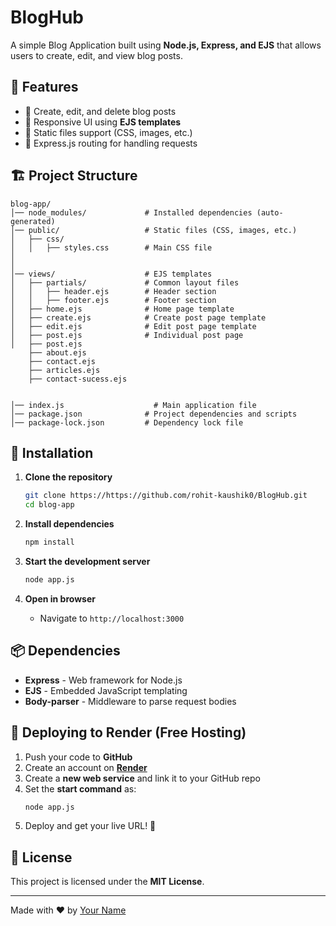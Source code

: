 # BlogHub


A simple Blog Application built using **Node.js, Express, and EJS** that allows users to create, edit, and view blog posts.

## 🚀 Features

- 📝 Create, edit, and delete blog posts
- 🎨 Responsive UI using **EJS templates**
- 📂 Static files support (CSS, images, etc.)
- 🔄 Express.js routing for handling requests



## 🏗️ Project Structure

```
blog-app/
│── node_modules/             # Installed dependencies (auto-generated)
│── public/                   # Static files (CSS, images, etc.)
│   ├── css/
│   │   ├── styles.css        # Main CSS file
│   
│
│── views/                    # EJS templates
│   ├── partials/             # Common layout files
│   │   ├── header.ejs        # Header section
│   │   ├── footer.ejs        # Footer section
│   ├── home.ejs              # Home page template
│   ├── create.ejs            # Create post page template
│   ├── edit.ejs              # Edit post page template
│   ├── post.ejs              # Individual post page
│   ├── post.ejs
    ├── about.ejs
    ├── contact.ejs
    ├── articles.ejs
    ├── contact-sucess.ejs   
 

│── index.js                    # Main application file
│── package.json              # Project dependencies and scripts
│── package-lock.json         # Dependency lock file
```

## 🔧 Installation

1. **Clone the repository**
   ```sh
   git clone https://https://github.com/rohit-kaushik0/BlogHub.git
   cd blog-app
   ```

2. **Install dependencies**
   ```sh
   npm install
   ```

3. **Start the development server**
   ```sh
   node app.js
   ```

4. **Open in browser**
   - Navigate to `http://localhost:3000`

## 📦 Dependencies

- **Express** - Web framework for Node.js
- **EJS** - Embedded JavaScript templating
- **Body-parser** - Middleware to parse request bodies

## 🚀 Deploying to Render (Free Hosting)

1. Push your code to **GitHub**
2. Create an account on **[Render](https://render.com/)**
3. Create a **new web service** and link it to your GitHub repo
4. Set the **start command** as:
   ```sh
   node app.js
   ```
5. Deploy and get your live URL! 🎉

## 📜 License

This project is licensed under the **MIT License**.

---

Made with ❤️ by [Your Name](https://github.com/rohit-kaushik0)

